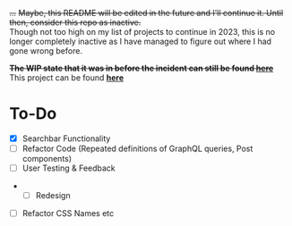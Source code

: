 ~~...~~
~~Maybe, this README will be edited in the future and I'll continue it. Until then, consider this repo as inactive.~~
<br>
Though not too high on my list of projects to continue in 2023, this is no longer
completely inactive as I have managed to figure out where I had gone wrong before.

~~**The WIP state that it was in before the incident can still be found [here](https://blog.bridle.ml/explore/)**~~
<br>
This project can be found **[here](https://blog.bridle.ml/explore/)**

# To-Do
- [x] Searchbar Functionality
- [ ] Refactor Code (Repeated definitions of GraphQL queries, Post components)
- [ ] User Testing & Feedback
- - [ ] Redesign
- [ ] Refactor CSS Names etc
